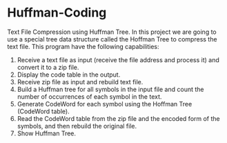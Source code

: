 # Huffman-Coding
Text File Compression using Huffman Tree.
In this project we are going to use a special tree data structure called the Hoffman Tree to compress the text file.
This program have the following capabilities:
1. Receive a text file as input (receive the file address and process it) and convert it to a zip file.
2. Display the code table in the output.
3. Receive zip file as input and rebuild text file.
4. Build a Huffman tree for all symbols in the input file and count the number of occurrences of each symbol in the text.
5. Generate CodeWord for each symbol using the Hoffman Tree (CodeWord table).
6. Read the CodeWord table from the zip file and the encoded form of the symbols, and then rebuild the original file.
7. Show Huffman Tree.
